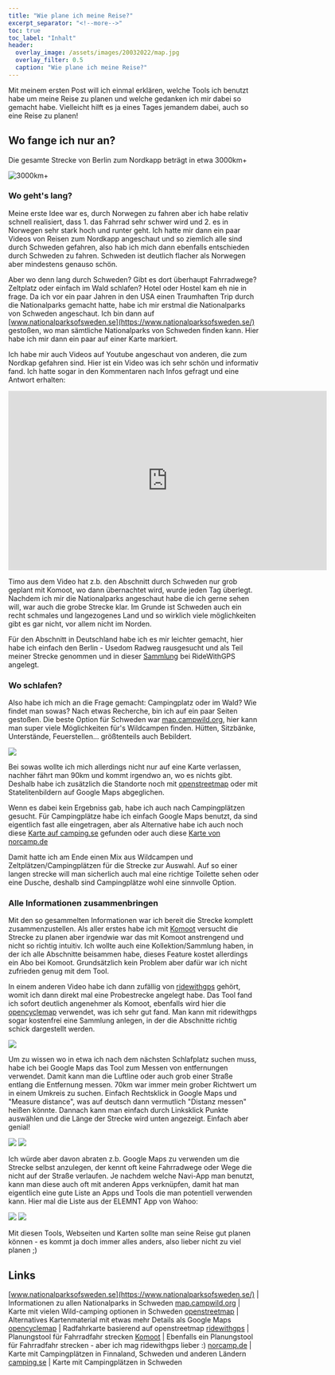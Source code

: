 ```yaml
---
title: "Wie plane ich meine Reise?"
excerpt_separator: "<!--more-->"
toc: true
toc_label: "Inhalt"
header:
  overlay_image: /assets/images/20032022/map.jpg
  overlay_filter: 0.5
  caption: "Wie plane ich meine Reise?"
---
```


Mit meinem ersten Post will ich einmal erklären, welche Tools ich benutzt habe um meine Reise zu planen und welche gedanken ich mir dabei so gemacht habe. 
Vielleicht hilft es ja eines Tages jemandem dabei, auch so eine Reise zu planen!

<!--more-->

## Wo fange ich nur an?

Die gesamte Strecke von Berlin zum Nordkapp beträgt in etwa 3000km+

![3000km+](../assets/images/20032022/full-length-maps.JPG "3000km+")

### Wo geht's lang?

Meine erste Idee war es, durch Norwegen zu fahren aber ich habe relativ schnell realisiert, dass 1. das Fahrrad sehr schwer wird und 2. es in Norwegen sehr stark hoch und runter geht. Ich hatte mir dann ein paar Videos von Reisen zum Nordkapp angeschaut und so ziemlich alle sind durch Schweden gefahren, also hab ich mich dann ebenfalls entschieden durch Schweden zu fahren. Schweden ist deutlich flacher als Norwegen aber mindestens genauso schön.

Aber wo denn lang durch Schweden? Gibt es dort überhaupt Fahrradwege? Zeltplatz oder einfach im Wald schlafen? Hotel oder Hostel kam eh nie in frage.
Da ich vor ein paar Jahren in den USA einen Traumhaften Trip durch die Nationalparks gemacht hatte, habe ich mir erstmal die Nationalparks von Schweden angeschaut. 
Ich bin dann auf [www.nationalparksofsweden.se](https://www.nationalparksofsweden.se/) gestoßen, wo man sämtliche Nationalparks von Schweden finden kann. Hier habe ich mir dann ein paar auf einer Karte markiert.

Ich habe mir auch Videos auf Youtube angeschaut von anderen, die zum Nordkap gefahren sind. Hier ist ein Video was ich sehr schön und informativ fand. Ich hatte sogar in den Kommentaren nach Infos gefragt und eine Antwort erhalten:
<iframe width="640" height="360" src="https://www.youtube-nocookie.com/embed/jhoJx2FLllg?controls=0&amp;showinfo=0" frameborder="0" allowfullscreen></iframe>

Timo aus dem Video hat z.b. den Abschnitt durch Schweden nur grob geplant mit Komoot, wo dann übernachtet wird, wurde jeden Tag überlegt. 
Nachdem ich mir die Nationalparks angeschaut habe die ich gerne sehen will, war auch die grobe Strecke klar. Im Grunde ist Schweden auch ein recht schmales und langezogenes Land und so wirklich viele möglichkeiten gibt es gar nicht, vor allem nicht im Norden. 

Für den Abschnitt in Deutschland habe ich es mir leichter gemacht, hier habe ich einfach den Berlin - Usedom Radweg rausgesucht und als Teil meiner Strecke genommen und in dieser [Sammlung](https://ridewithgps.com/collections/41811?privacy_code=B80mCsT3rHb7SHLb) bei RideWithGPS angelegt. 

### Wo schlafen? 

Also habe ich mich an die Frage gemacht: Campingplatz oder im Wald? Wie findet man sowas? 
Nach etwas Recherche, bin ich auf ein paar Seiten gestoßen. Die beste Option für Schweden war [map.campwild.org](https://map.campwild.org/), hier kann man super viele Möglichkeiten für's Wildcampen finden. Hütten, Sitzbänke, Unterstände, Feuerstellen... größtenteils auch Bebildert. 

![](../assets/images/20032022/wildcamping-map.jpg)

Bei sowas wollte ich mich allerdings nicht nur auf eine Karte verlassen, nachher fährt man 90km und kommt irgendwo an, wo es nichts gibt. Deshalb habe ich zusätzlich die Standorte noch mit [openstreetmap](https://www.openstreetmap.org/) oder mit Statelitenbildern auf Google Maps abgeglichen. 

Wenn es dabei kein Ergebniss gab, habe ich auch nach Campingplätzen gesucht. Für Campingplätze habe ich einfach Google Maps benutzt, da sind eigentlich fast alle eingetragen, aber als Alternative habe ich auch noch diese [Karte auf camping.se](https://www.camping.se/de/Campingse-Camping-Schweden/Nach-allen-Campingplatzen-auf-campingse-suchen/?map=1&site=18&order=Name) gefunden oder auch diese [Karte von norcamp.de](https://www.norcamp.de/de/camping.karte.0.html)

Damit hatte ich am Ende einen Mix aus Wildcampen und Zeltplätzen/Campingplätzen für die Strecke zur Auswahl. Auf so einer langen strecke will man sicherlich auch mal eine richtige Toilette sehen oder eine Dusche, deshalb sind Campingplätze wohl eine sinnvolle Option.

### Alle Informationen zusammenbringen 

Mit den so gesammelten Informationen war ich bereit die Strecke komplett zusammenzustellen. Als aller erstes habe ich mit [Komoot](https://www.komoot.de/) versucht die Strecke zu planen aber irgendwie war das mit Komoot anstrengend und nicht so richtig intuitiv. Ich wollte auch eine Kollektion/Sammlung haben, in der ich alle Abschnitte beisammen habe, dieses Feature kostet allerdings ein Abo bei Komoot. Grundsätzlich kein Problem aber dafür war ich nicht zufrieden genug mit dem Tool.

In einem anderen Video habe ich dann zufällig von [ridewithgps](https://ridewithgps.com/) gehört, womit ich dann direkt mal eine Probestrecke angelegt habe. Das Tool fand ich sofort deutlich angenehmer als Komoot, ebenfalls wird hier die [opencyclemap](https://www.opencyclemap.org/) verwendet, was ich sehr gut fand. Man kann mit ridewithgps sogar kostenfrei eine Sammlung anlegen, in der die Abschnitte richtig schick dargestellt werden.

![](../assets/images/20032022/map.jpg)

Um zu wissen wo in etwa ich nach dem nächsten Schlafplatz suchen muss, habe ich bei Google Maps das Tool zum Messen von entfernungen verwendet. Damit kann man die Luftline oder auch grob einer Straße entlang die Entfernung messen. 70km war immer mein grober Richtwert um in einem Umkreis zu suchen. Einfach Rechtsklick in Google Maps und "Measure distance", was auf deutsch dann vermutlich "Distanz messen" heißen könnte. Dannach kann man einfach durch Linksklick Punkte auswählen und die Länge der Strecke wird unten angezeigt. Einfach aber genial!

![](../assets/images/20032022/distance-feature.jpg) 
![](../assets/images/20032022/distance-feature2.jpg)

Ich würde aber davon abraten z.b. Google Maps zu verwenden um die Strecke selbst anzulegen, der kennt oft keine Fahrradwege oder Wege die nicht auf der Straße verlaufen. Je nachdem welche Navi-App man benutzt, kann man diese auch oft mit anderen Apps verknüpfen, damit hat man eigentlich eine gute Liste an Apps und Tools die man potentiell verwenden kann. Hier mal die Liste aus der ELEMNT App von Wahoo:

![](../assets/images/20032022/app001.png) 
![](../assets/images/20032022/app002.png)

Mit diesen Tools, Webseiten und Karten sollte man seine Reise gut planen können - es kommt ja doch immer alles anders, also lieber nicht zu viel planen ;)

## Links

[www.nationalparksofsweden.se](https://www.nationalparksofsweden.se/) | Informationen zu allen Nationalparks in Schweden
[map.campwild.org](https://map.campwild.org/) | Karte mit vielen Wild-camping optionen in Schweden
[openstreetmap](https://www.openstreetmap.org/) | Alternatives Kartenmaterial mit etwas mehr Details als Google Maps
[opencyclemap](https://www.opencyclemap.org/) | Radfahrkarte basierend auf openstreetmap
[ridewithgps](https://ridewithgps.com/) | Planungstool für Fahrradfahr strecken 
[Komoot](https://www.komoot.de/) | Ebenfalls ein Planungstool für Fahrradfahr strecken - aber ich mag ridewithgps lieber :) 
[norcamp.de](https://www.norcamp.de/de/camping.karte.0.html) | Karte mit Campingplätzen in Finnaland, Schweden und anderen Ländern
[camping.se](https://www.camping.se/de/Campingse-Camping-Schweden/Nach-allen-Campingplatzen-auf-campingse-suchen/?map=1&site=18&order=Name) | Karte mit Campingplätzen in Schweden
